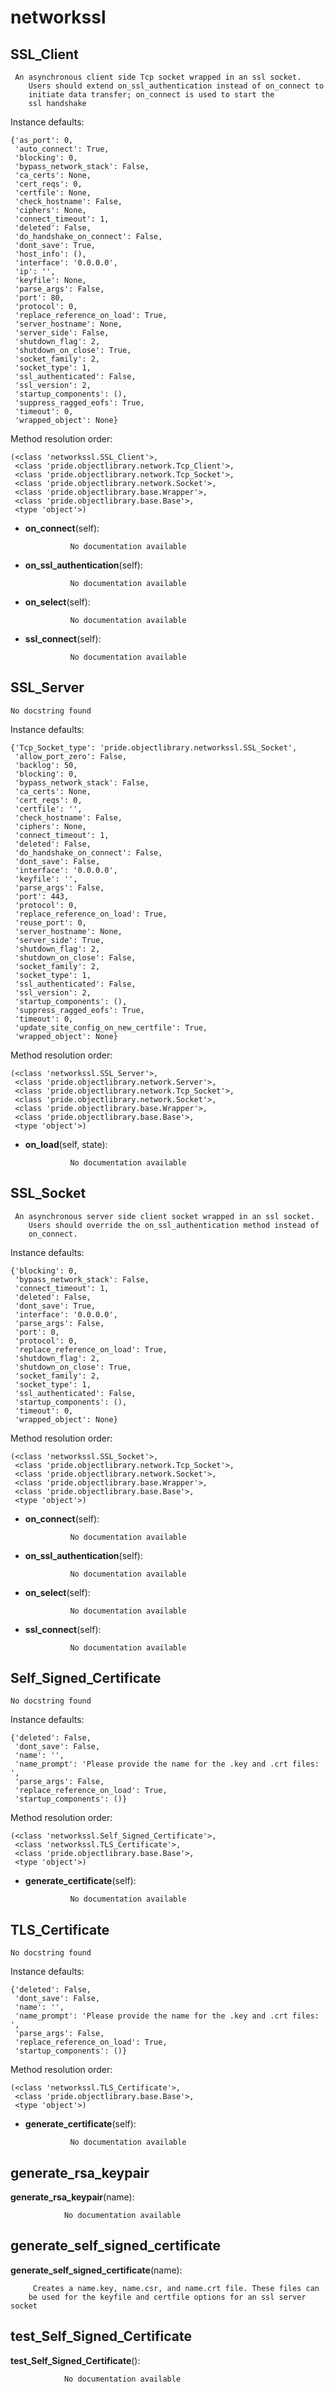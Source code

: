 networkssl
==============



SSL_Client
--------------

	 An asynchronous client side Tcp socket wrapped in an ssl socket.
        Users should extend on_ssl_authentication instead of on_connect to
        initiate data transfer; on_connect is used to start the
        ssl handshake


Instance defaults: 

	{'as_port': 0,
	 'auto_connect': True,
	 'blocking': 0,
	 'bypass_network_stack': False,
	 'ca_certs': None,
	 'cert_reqs': 0,
	 'certfile': None,
	 'check_hostname': False,
	 'ciphers': None,
	 'connect_timeout': 1,
	 'deleted': False,
	 'do_handshake_on_connect': False,
	 'dont_save': True,
	 'host_info': (),
	 'interface': '0.0.0.0',
	 'ip': '',
	 'keyfile': None,
	 'parse_args': False,
	 'port': 80,
	 'protocol': 0,
	 'replace_reference_on_load': True,
	 'server_hostname': None,
	 'server_side': False,
	 'shutdown_flag': 2,
	 'shutdown_on_close': True,
	 'socket_family': 2,
	 'socket_type': 1,
	 'ssl_authenticated': False,
	 'ssl_version': 2,
	 'startup_components': (),
	 'suppress_ragged_eofs': True,
	 'timeout': 0,
	 'wrapped_object': None}

Method resolution order: 

	(<class 'networkssl.SSL_Client'>,
	 <class 'pride.objectlibrary.network.Tcp_Client'>,
	 <class 'pride.objectlibrary.network.Tcp_Socket'>,
	 <class 'pride.objectlibrary.network.Socket'>,
	 <class 'pride.objectlibrary.base.Wrapper'>,
	 <class 'pride.objectlibrary.base.Base'>,
	 <type 'object'>)

- **on_connect**(self):

				No documentation available


- **on_ssl_authentication**(self):

				No documentation available


- **on_select**(self):

				No documentation available


- **ssl_connect**(self):

				No documentation available


SSL_Server
--------------

	No docstring found


Instance defaults: 

	{'Tcp_Socket_type': 'pride.objectlibrary.networkssl.SSL_Socket',
	 'allow_port_zero': False,
	 'backlog': 50,
	 'blocking': 0,
	 'bypass_network_stack': False,
	 'ca_certs': None,
	 'cert_reqs': 0,
	 'certfile': '',
	 'check_hostname': False,
	 'ciphers': None,
	 'connect_timeout': 1,
	 'deleted': False,
	 'do_handshake_on_connect': False,
	 'dont_save': False,
	 'interface': '0.0.0.0',
	 'keyfile': '',
	 'parse_args': False,
	 'port': 443,
	 'protocol': 0,
	 'replace_reference_on_load': True,
	 'reuse_port': 0,
	 'server_hostname': None,
	 'server_side': True,
	 'shutdown_flag': 2,
	 'shutdown_on_close': False,
	 'socket_family': 2,
	 'socket_type': 1,
	 'ssl_authenticated': False,
	 'ssl_version': 2,
	 'startup_components': (),
	 'suppress_ragged_eofs': True,
	 'timeout': 0,
	 'update_site_config_on_new_certfile': True,
	 'wrapped_object': None}

Method resolution order: 

	(<class 'networkssl.SSL_Server'>,
	 <class 'pride.objectlibrary.network.Server'>,
	 <class 'pride.objectlibrary.network.Tcp_Socket'>,
	 <class 'pride.objectlibrary.network.Socket'>,
	 <class 'pride.objectlibrary.base.Wrapper'>,
	 <class 'pride.objectlibrary.base.Base'>,
	 <type 'object'>)

- **on_load**(self, state):

				No documentation available


SSL_Socket
--------------

	 An asynchronous server side client socket wrapped in an ssl socket.
        Users should override the on_ssl_authentication method instead of
        on_connect. 


Instance defaults: 

	{'blocking': 0,
	 'bypass_network_stack': False,
	 'connect_timeout': 1,
	 'deleted': False,
	 'dont_save': True,
	 'interface': '0.0.0.0',
	 'parse_args': False,
	 'port': 0,
	 'protocol': 0,
	 'replace_reference_on_load': True,
	 'shutdown_flag': 2,
	 'shutdown_on_close': True,
	 'socket_family': 2,
	 'socket_type': 1,
	 'ssl_authenticated': False,
	 'startup_components': (),
	 'timeout': 0,
	 'wrapped_object': None}

Method resolution order: 

	(<class 'networkssl.SSL_Socket'>,
	 <class 'pride.objectlibrary.network.Tcp_Socket'>,
	 <class 'pride.objectlibrary.network.Socket'>,
	 <class 'pride.objectlibrary.base.Wrapper'>,
	 <class 'pride.objectlibrary.base.Base'>,
	 <type 'object'>)

- **on_connect**(self):

				No documentation available


- **on_ssl_authentication**(self):

				No documentation available


- **on_select**(self):

				No documentation available


- **ssl_connect**(self):

				No documentation available


Self_Signed_Certificate
--------------

	No docstring found


Instance defaults: 

	{'deleted': False,
	 'dont_save': False,
	 'name': '',
	 'name_prompt': 'Please provide the name for the .key and .crt files: ',
	 'parse_args': False,
	 'replace_reference_on_load': True,
	 'startup_components': ()}

Method resolution order: 

	(<class 'networkssl.Self_Signed_Certificate'>,
	 <class 'networkssl.TLS_Certificate'>,
	 <class 'pride.objectlibrary.base.Base'>,
	 <type 'object'>)

- **generate_certificate**(self):

				No documentation available


TLS_Certificate
--------------

	No docstring found


Instance defaults: 

	{'deleted': False,
	 'dont_save': False,
	 'name': '',
	 'name_prompt': 'Please provide the name for the .key and .crt files: ',
	 'parse_args': False,
	 'replace_reference_on_load': True,
	 'startup_components': ()}

Method resolution order: 

	(<class 'networkssl.TLS_Certificate'>,
	 <class 'pride.objectlibrary.base.Base'>,
	 <type 'object'>)

- **generate_certificate**(self):

				No documentation available


generate_rsa_keypair
--------------

**generate_rsa_keypair**(name):

				No documentation available


generate_self_signed_certificate
--------------

**generate_self_signed_certificate**(name):

		 Creates a name.key, name.csr, and name.crt file. These files can
        be used for the keyfile and certfile options for an ssl server socket


test_Self_Signed_Certificate
--------------

**test_Self_Signed_Certificate**():

				No documentation available

